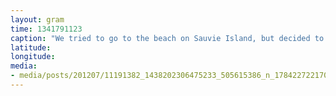 ```yaml
---
layout: gram
time: 1341791123
caption: "We tried to go to the beach on Sauvie Island, but decided to do this instead."
latitude: 
longitude: 
media:
- media/posts/201207/11191382_1438202306475233_505615386_n_17842272217000351.jpg
---
```

